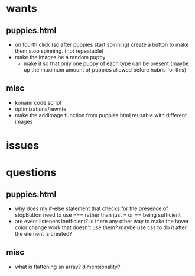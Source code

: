 # wants
## puppies.html
- on fourth click (so after puppies start spinning) create a button to make them stop spinning. (not repeatable)
- make the images be a random puppy 
    - make it so that only one puppy of each type can be present (maybe up the maximum amount of puppies allowed before hubris for this)
## misc
- konami code script
- optimizations/rewrite
- make the addImage function from puppies.html reusable with different images
# issues

# questions

## puppies.html
- why does my if-else statement that checks for the presence of stopButton need to use === rather than just = or == being sufficient
- are event listeners inefficient? is there any other way to make the hover   color change work that doesn't use them? maybe use 
  css to do it after the element is created?

## misc
- what is flattening an array? dimensionality?